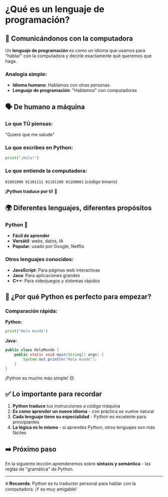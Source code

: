 # ¿Qué es un lenguaje de programación?

## 🎯 Comunicándonos con la computadora

Un **lenguaje de programación** es como un idioma que usamos para "hablar" con la computadora y decirle exactamente qué queremos que haga.

### Analogía simple:

- **Idioma humano**: Hablamos con otras personas
- **Lenguaje de programación**: "Hablamos" con computadoras

## 🗣️ De humano a máquina

### Lo que TÚ piensas:

"Quiero que me salude"

### Lo que escribes en Python:

```python
print("¡Hola!")
```

### Lo que entiende la computadora:

`01001000 01101111 01101100 01100001` (código binario)

**¡Python traduce por ti!** 🎉

## 🌍 Diferentes lenguajes, diferentes propósitos

### Python 🐍

- **Fácil de aprender**
- **Versátil**: webs, datos, IA
- **Popular**: usado por Google, Netflix

### Otros lenguajes conocidos:

- **JavaScript**: Para páginas web interactivas
- **Java**: Para aplicaciones grandes
- **C++**: Para videojuegos y sistemas rápidos

## 📝 ¿Por qué Python es perfecto para empezar?

### Comparación rápida:

**Python:**

```python
print("Hola mundo")
```

**Java:**

```java
public class HolaMundo {
    public static void main(String[] args) {
        System.out.println("Hola mundo");
    }
}
```

¡Python es mucho más simple! 😊

## ✅ Lo importante para recordar

1. **Python traduce** tus instrucciones a código máquina
2. **Es como aprender un nuevo idioma** - con práctica se vuelve natural
3. **Cada lenguaje tiene su especialidad** - Python es excelente para principiantes
4. **La lógica es lo mismo** - si aprendes Python, otros lenguajes son más fáciles

## ➡️ Próximo paso

En la siguiente lección aprenderemos sobre **sintaxis y semántica** - las reglas de "gramática" de Python.

---

**💡 Recuerda**: Python es tu traductor personal para hablar con la computadora. ¡Y es muy amigable!
